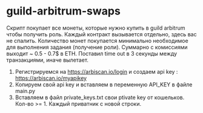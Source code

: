 # guild-arbitrum-swaps

Скрипт покупает все монеты, которые нужно купить в guild arbitrum чтобы получить роль. Каждый контракт вызывается отдельно, здесь вас не спалить. Количество монет покупается минимально необходимое для выполнения задания (получение роли). Суммарно с комиссиями выходит ~ 0.5 - 0.7$ в ETH. Поставил time out в 3 секунды между транзакциями, иначе вылетает.

1. Регистрируемся на https://arbiscan.io/login и создаем api key : https://arbiscan.io/myapikey
2. Копируем свой api key и вставляем в переменную API_KEY в файле main.py
3. Вставляем в файл private_keys.txt свои ptivate key от кошельков. Кол-во >= 1. Каждый приватник с новой строки.
